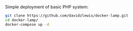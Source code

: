 Simple deployment of basic PHP system:


```bash
git clone https://github.com/davidzlewis/docker-lamp.git
cd docker-lamp/
docker-compose up -d
```
